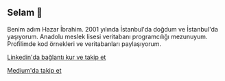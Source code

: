 ## Selam 👋
<p>Benim adım Hazar İbrahim. 2001 yılında İstanbul'da doğdum ve İstanbul'da yaşıyorum. Anadolu meslek lisesi veritabanı programcılığı mezunuyum. Profilimde kod örnekleri ve veritabanları paylaşıyorum.</p>
<p><a href="https://linkedin.com/in/hazaribrahimaslan">Linkedin'da bağlantı kur ve takip et</a></p>
<p><a href="https://medium.com/@hazaribrahimaslan">Medium'da takip et</a></p>
